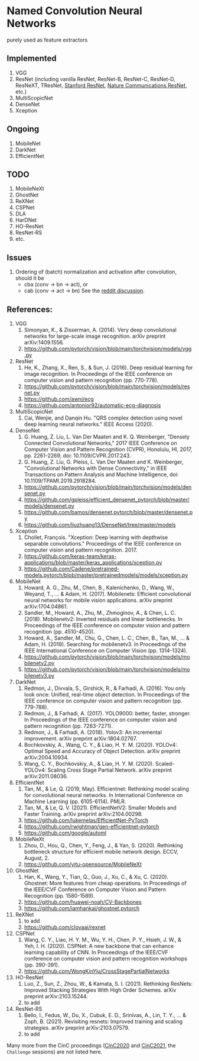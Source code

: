 # Named Convolution Neural Networks

purely used as feature extractors

## Implemented
1. VGG
2. ResNet (including vanilla ResNet, ResNet-B, ResNet-C, ResNet-D, ResNeXT, TResNet, [Stanford ResNet](https://github.com/awni/ecg), [Nature Communications ResNet](https://github.com/antonior92/automatic-ecg-diagnosis), etc.)
3. MultiScopicNet
4. DenseNet
5. Xception

## Ongoing
1. MobileNet
2. DarkNet
3. EfficientNet

## TODO
1. MobileNeXt
2. GhostNet
3. ReXNet
4. CSPNet
5. DLA
6. HarDNet
7. HO-ResNet
8. ResNet-RS
9. etc.

## Issues
1. Ordering of (batch) normalization and activation after convolution, should it be
   - cba (conv -> bn -> act), or
   - cab (conv -> act -> bn)
See the [reddit discussion](https://www.reddit.com/r/MachineLearning/comments/67gonq/d_batch_normalization_before_or_after_relu/).

## References:
1. VGG
   1. Simonyan, K., & Zisserman, A. (2014). Very deep convolutional networks for large-scale image recognition. arXiv preprint arXiv:1409.1556.
   2. https://github.com/pytorch/vision/blob/main/torchvision/models/vgg.py
2. ResNet
   1. He, K., Zhang, X., Ren, S., & Sun, J. (2016). Deep residual learning for image recognition. In Proceedings of the IEEE conference on computer vision and pattern recognition (pp. 770-778).
   2. https://github.com/pytorch/vision/blob/main/torchvision/models/resnet.py
   3. https://github.com/awni/ecg
   4. https://github.com/antonior92/automatic-ecg-diagnosis
3. MultiScopicNet
   1. Cai, Wenjie, and Danqin Hu. "QRS complex detection using novel deep learning neural networks." IEEE Access (2020).
4. DenseNet
   1. G. Huang, Z. Liu, L. Van Der Maaten and K. Q. Weinberger, "Densely Connected Convolutional Networks," 2017 IEEE Conference on Computer Vision and Pattern Recognition (CVPR), Honolulu, HI, 2017, pp. 2261-2269, doi: 10.1109/CVPR.2017.243.
   2. G. Huang, Z. Liu, G. Pleiss, L. Van Der Maaten and K. Weinberger, "Convolutional Networks with Dense Connectivity," in IEEE Transactions on Pattern Analysis and Machine Intelligence, doi: 10.1109/TPAMI.2019.2918284.
   3. https://github.com/pytorch/vision/blob/main/torchvision/models/densenet.py
   4. https://github.com/gpleiss/efficient_densenet_pytorch/blob/master/models/densenet.py
   5. https://github.com/bamos/densenet.pytorch/blob/master/densenet.py
   6. https://github.com/liuzhuang13/DenseNet/tree/master/models
5. Xception
   1. Chollet, François. "Xception: Deep learning with depthwise separable convolutions." Proceedings of the IEEE conference on computer vision and pattern recognition. 2017.
   2. https://github.com/keras-team/keras-applications/blob/master/keras_applications/xception.py
   3. https://github.com/Cadene/pretrained-models.pytorch/blob/master/pretrainedmodels/models/xception.py
6. MobileNet
   1. Howard, A. G., Zhu, M., Chen, B., Kalenichenko, D., Wang, W., Weyand, T., ... & Adam, H. (2017). Mobilenets: Efficient convolutional neural networks for mobile vision applications. arXiv preprint arXiv:1704.04861.
   2. Sandler, M., Howard, A., Zhu, M., Zhmoginov, A., & Chen, L. C. (2018). Mobilenetv2: Inverted residuals and linear bottlenecks. In Proceedings of the IEEE conference on computer vision and pattern recognition (pp. 4510-4520).
   3. Howard, A., Sandler, M., Chu, G., Chen, L. C., Chen, B., Tan, M., ... & Adam, H. (2019). Searching for mobilenetv3. In Proceedings of the IEEE International Conference on Computer Vision (pp. 1314-1324).
   4. https://github.com/pytorch/vision/blob/main/torchvision/models/mobilenetv2.py
   5. https://github.com/pytorch/vision/blob/main/torchvision/models/mobilenetv3.py
7. DarkNet
   1. Redmon, J., Divvala, S., Girshick, R., & Farhadi, A. (2016). You only look once: Unified, real-time object detection. In Proceedings of the IEEE conference on computer vision and pattern recognition (pp. 779-788).
   2. Redmon, J., & Farhadi, A. (2017). YOLO9000: better, faster, stronger. In Proceedings of the IEEE conference on computer vision and pattern recognition (pp. 7263-7271).
   3. Redmon, J., & Farhadi, A. (2018). Yolov3: An incremental improvement. arXiv preprint arXiv:1804.02767.
   4. Bochkovskiy, A., Wang, C. Y., & Liao, H. Y. M. (2020). YOLOv4: Optimal Speed and Accuracy of Object Detection. arXiv preprint arXiv:2004.10934.
   5. Wang, C. Y., Bochkovskiy, A., & Liao, H. Y. M. (2020). Scaled-YOLOv4: Scaling Cross Stage Partial Network. arXiv preprint arXiv:2011.08036.
8. EfficientNet
   1. Tan, M., & Le, Q. (2019, May). Efficientnet: Rethinking model scaling for convolutional neural networks. In International Conference on Machine Learning (pp. 6105-6114). PMLR.
   2. Tan, M., & Le, Q. V. (2021). EfficientNetV2: Smaller Models and Faster Training. arXiv preprint arXiv:2104.00298.
   3. https://github.com/lukemelas/EfficientNet-PyTorch
   4. https://github.com/rwightman/gen-efficientnet-pytorch
   5. https://github.com/google/automl
9. MobileNeXt
   1. Zhou, D., Hou, Q., Chen, Y., Feng, J., & Yan, S. (2020). Rethinking bottleneck structure for efficient mobile network design. ECCV, August, 2.
   2. https://github.com/yitu-opensource/MobileNeXt
10. GhostNet
    1. Han, K., Wang, Y., Tian, Q., Guo, J., Xu, C., & Xu, C. (2020). Ghostnet: More features from cheap operations. In Proceedings of the IEEE/CVF Conference on Computer Vision and Pattern Recognition (pp. 1580-1589).
    2. https://github.com/huawei-noah/CV-Backbones
    3. https://github.com/iamhankai/ghostnet.pytorch
11. ReXNet
    1. to add
    2. https://github.com/clovaai/rexnet
12. CSPNet
    1. Wang, C. Y., Liao, H. Y. M., Wu, Y. H., Chen, P. Y., Hsieh, J. W., & Yeh, I. H. (2020). CSPNet: A new backbone that can enhance learning capability of CNN. In Proceedings of the IEEE/CVF conference on computer vision and pattern recognition workshops (pp. 390-391).
    2. https://github.com/WongKinYiu/CrossStagePartialNetworks
13. HO-ResNet
    1. Luo, Z., Sun, Z., Zhou, W., & Kamata, S. I. (2021). Rethinking ResNets: Improved Stacking Strategies With High Order Schemes. arXiv preprint arXiv:2103.15244.
    2. to add
14. ResNet-RS
    1. Bello, I., Fedus, W., Du, X., Cubuk, E. D., Srinivas, A., Lin, T. Y., ... & Zoph, B. (2021). Revisiting resnets: Improved training and scaling strategies. arXiv preprint arXiv:2103.07579.
    2. to add

Many more from the CinC proceedings ([CinC2020](https://cinc.org/archives/2020/) and [CinC2021](https://cinc.org/archives/2021/), the `Challenge` sessions) are not listed here.
